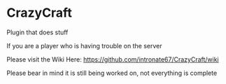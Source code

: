 CrazyCraft
==========

Plugin that does stuff

If you are a player who is having trouble on the server

Please visit the Wiki Here: https://github.com/intronate67/CrazyCraft/wiki

Please bear in mind it is still being worked on, not everything is complete
